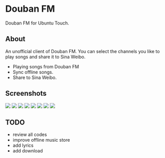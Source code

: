 # Douban FM

Douban FM for Ubuntu Touch. 

## About

An unofficial client of Douban FM. You can select the channels you like to play songs and share it to Sina Weibo.

- Playing songs from Douban FM
- Sync offline songs.
- Share to Sina Weibo. 


## Screenshots

![](screenshots/intr_300x600.png?raw=true)
![](screenshots/01.png?raw=true)
![](screenshots/02.png?raw=true)
![](screenshots/03.png?raw=true)
![](screenshots/04.png?raw=true)
![](screenshots/05.png?raw=true)
![](screenshots/06.png?raw=true)
![](screenshots/07.png?raw=true)

## TODO

- review all codes
- improve offline music store
- add lyrics
- add download
